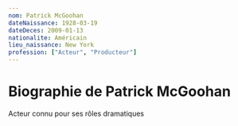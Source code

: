 ```yaml
---
nom: Patrick McGoohan
dateNaissance: 1928-03-19
dateDeces: 2009-01-13
nationalite: Américain
lieu_naissance: New York
profession: ["Acteur", "Producteur"]
---
```


# Biographie de Patrick McGoohan

Acteur connu pour ses rôles dramatiques